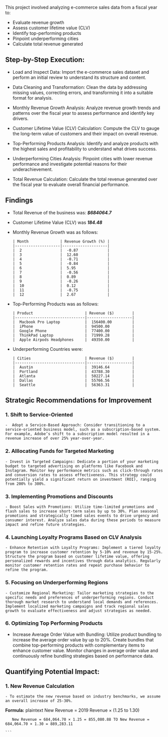 
This project involved analyzing e-commerce sales data from a fiscal year to:

 - Evaluate revenue growth
 - Assess customer lifetime value (CLV)
 - Identify top-performing products
 - Pinpoint underperforming cities
 - Calculate total revenue generated


 
## Step-by-Step Execution:

 - Load and Inspect Data: Import the e-commerce sales dataset and perform an initial review to understand its structure and content.

 - Data Cleaning and Transformation: Clean the data by addressing missing values, correcting errors, and transforming it into a suitable format for analysis.
 
 - Monthly Revenue Growth Analysis: Analyze revenue growth trends and patterns over the fiscal year to assess performance and identify key drivers.

 - Customer Lifetime Value (CLV) Calculation: Compute the CLV to gauge the long-term value of customers and their impact on overall revenue.

 - Top-Performing Products Analysis: Identify and analyze products with the highest sales and profitability to understand what drives success.

 - Underperforming Cities Analysis: Pinpoint cities with lower revenue performance and investigate potential reasons for their underachievement.

 - Total Revenue Calculation: Calculate the total revenue generated over the fiscal year to evaluate overall financial performance.


## Findings

  - Total Revenue of the business was: ***$684064.7***
  - Customer Lifetime Value (CLV) was ***184.48***
  - Monthly Revenue Growth was as follows:
    
        | Month              | Revenue Growth (%) |
        |--------------------|--------------------|
        |  2                 |  -0.87             |
        |  3                 |  12.60             |
        |  4                 |  -0.71             |
        |  5                 |  -0.84             |
        |  6                 |  5.95              |
        |  7                 |  -0.56             |
        |  8                 |  0.89              |
        |  9                 |  -0.26             |
        |  10                |  0.12              |
        |  11                |  -0.75             |
        |  12                |  2.67              |


  - Top-Performing Products was as follows:

        | Product                       | Revenue ($)        |
        |-------------------------------|--------------------|
        |  Macbook Pro Laptop           |  156400.00         |
        |  iPhone                       |  94500.00          |
        |  Google Phone                 |  77400.00          |
        |  ThinkPad Laptop              |  71999.28          |
        |  Apple Airpods Headphones     |  49350.00          |


  - Underperforming Countries were:

        | Cities                        | Revenue ($)        |
        |-------------------------------|--------------------|
        |  Austin                       |  39146.64          |
        |  Portland                     |  43788.30          |
        |  Atlanta                      |  50227.14          |
        |  Dallas                       |  55766.56          |
        |  Seattle                      |  56363.31          |



## Strategic Recommendations for Improvement

  ### 1. Shift to Service-Oriented

    -  Adopt a Service-Based Approach: Consider transitioning to a service-oriented business model, such as a subscription-based system. For example, Adobe’s shift to a subscription model resulted in a revenue increase of over 25% year-over-year.

  ### 2. Alllocating Funds for Targeted Marketing

    - Invest in Targeted Campaigns: Dedicate a portion of your marketing budget to targeted advertising on platforms like Facebook and Instagram. Monitor key performance metrics such as click-through rates and conversion rates to assess effectiveness. This strategy could potentially yield a significant return on investment (ROI), ranging from 200% to 300%.

  ### 3. Implementing Promotions and Discounts

    - Boost Sales with Promotions: Utilize time-limited promotions and flash sales to increase short-term sales by up to 30%. Plan seasonal promotions and strategically timed sales events to drive urgency and consumer interest. Analyze sales data during these periods to measure impact and refine future strategies.

  ### 4. Launching Loyalty Programs Based on CLV Analysis

    - Enhance Retention with Loyalty Programs: Implement a tiered loyalty program to increase customer retention by 5-10% and revenue by 15-25%. Structure the program based on customer lifetime value, offering personalized rewards and incentives through data analytics. Regularly monitor customer retention rates and repeat purchase behavior to refine the program.

  ### 5. Focusing on Underperforming Regions

    - Customize Regional Marketing: Tailor marketing strategies to the specific needs and preferences of underperforming regions. Conduct thorough market research to understand local demands and references. Implement localized marketing campaigns and track regional sales growth to evaluate effectiveness and adjust strategies as needed.

### 6. Optimizing Top Performing Products

   - Increase Average Order Value with Bundling: Utilize product bundling to increase the average order value by up to 20%. Create bundles that combine top-performing products with complementary items to enhance customer value. Monitor changes in average order value and continuously refine bundling strategies based on performance data.


## Quantifying Potential Impact:

 ### 1. New Revenue Calculation

    - To estimate the new revenue based on industry benchmarks, we assume an overall increase of 25-30%.

  **Formula:**
    plaintext
       New Revenue = 2019 Revenue × (1.25 to 1.30)

       New Revenue = 684,064.70 × 1.25 = 855,080.88 TO New Revenue = 684,064.70 × 1.30 = 889,283.11

    ```
